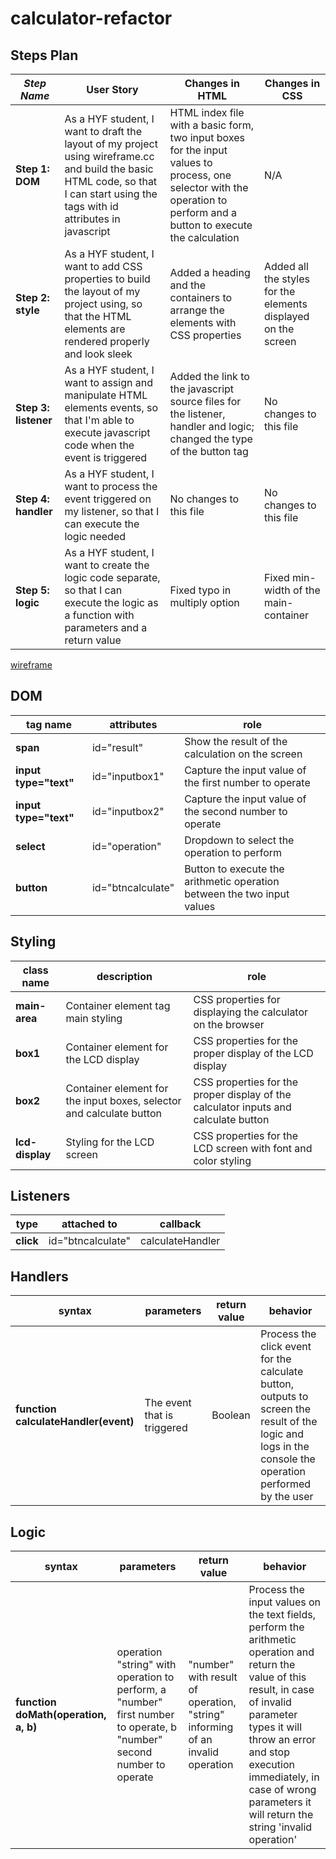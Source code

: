 # calculator-refactor

## Steps Plan

| _Step Name_ | User Story | Changes in HTML | Changes in CSS |
| --- | --- | --- | --- |
| __Step 1: DOM__ | As a HYF student, I want to draft the layout of my project using wireframe.cc and build the basic HTML code, so that I can start using the tags with id attributes in javascript | HTML index file with a basic form, two input boxes for the input values to process, one selector with the operation to perform and a button to execute the calculation | N/A |
| __Step 2: style__ | As a HYF student, I want to add CSS properties to build the layout of my project using, so that the HTML elements are rendered properly and look sleek | Added a heading and the containers to arrange the elements with CSS properties | Added all the styles for the elements displayed on the screen |
| __Step 3: listener__ | As a HYF student, I want to assign and manipulate HTML elements events, so that I'm able to execute javascript code when the event is triggered | Added the link to the javascript source files for the listener, handler and logic; changed the type of the button tag | No changes to this file |
| __Step 4: handler__ | As a HYF student, I want to process the event triggered on my listener, so that I can execute the logic needed | No changes to this file | No changes to this file |
| __Step 5: logic__ | As a HYF student, I want to create the logic code separate, so that I can execute the logic as a function with parameters and a return value | Fixed typo in multiply option | Fixed min-width of the main-container |

[wireframe](https://wireframe.cc/vtW61U)

## DOM

| tag name | attributes | role |
| --- | --- | --- |
| __span__ | id="result" | Show the result of the calculation on the screen |
| __input type="text"__ | id="inputbox1" | Capture the input value of the first number to operate |
| __input type="text"__ | id="inputbox2" | Capture the input value of the second number to operate |
| __select__ | id="operation" | Dropdown to select the operation to perform |
| __button__ | id="btncalculate" | Button to execute the arithmetic operation between the two input values |

## Styling

| class name | description | role |
| --- | --- | --- |
| __main-area__ | Container element tag main styling | CSS properties for displaying the calculator on the browser |
| __box1__ | Container element for the LCD display | CSS properties for the proper display of the LCD display |
| __box2__ | Container element for the input boxes, selector and calculate button | CSS properties for the proper display of the calculator inputs and calculate button |
| __lcd-display__ | Styling for the LCD screen | CSS properties for the LCD screen with font and color styling |

## Listeners

| type | attached to | callback |
| --- | --- | --- |
| __click__ | id="btncalculate" | calculateHandler |

## Handlers

| syntax | parameters | return value | behavior |
| --- | --- | --- | --- |
| __function calculateHandler(event)__ | The event that is triggered | Boolean | Process the click event for the calculate button, outputs to screen the result of the logic and logs in the console the operation performed by the user |

## Logic

| syntax | parameters | return value | behavior |
| --- | --- | --- | --- |
| __function doMath(operation, a, b)__ | operation "string" with operation to perform, a "number" first number to operate, b "number" second number to operate | "number" with result of operation, "string" informing of an invalid operation | Process the input values on the text fields, perform the arithmetic operation and return the value of this result, in case of invalid parameter types it will throw an error and stop execution immediately, in case of wrong parameters it will return the string 'invalid operation' |
